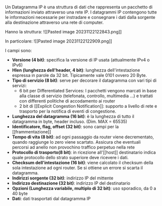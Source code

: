 Un Datagramma IP è una struttura di dati che rappresenta un pacchetto di informazioni inviato attraverso una rete IP. I datagrammi IP contengono tutte le informazioni necessarie per instradare e consegnare i dati dalla sorgente alla destinazione attraverso una rete di computer.

Hanno la struttura:
![[Pasted image 20231122122843.png]]

In particolare:
![[Pasted image 20231122122909.png]]

I campi sono:
- **Versione (4 bit)**: specifica la versione di IP usata (attualmente IPv4 o IPv6)
- **Hlen (lunghezza dell'header, 4 bit)**: lunghezza dell'intestazione espressa in parole da 32 bit. Tipicamente vale 0101 ovvero 20 Byte.
- **Tipo di servizio (8 bit)**: serve per decorare il datagramma con vari tipi di servizi:
	- 6 bit per Differentiated Services: I pacchetti vengono marcati in base alla classe di servizio (telefonata, controllo, multimedia ...) e trattati con differenti politiche di accodamento ai router
	- 2 bit di [[Explicit Congestion Notification]]: supporto a livello di rete e trasporto per la notifica di eventi di congestione.
- **Lunghezza del datagramma (16 bit)**: è la lunghezza di tutto il datagramma in byte, header incluso. (Dim. MAX = 65535)
- **Identificatore, flag, offset (32 bit)**: sono campi per la [[frammentazione]]
- **Tempo di vita (8 bit)**: ad ogni passaggio da router viene decrementato, quando raggiunge lo zero viene scartato. Assicura che eventuali percorsi ad anello non provochino traffico perpetuo nella rete
- **Protocollo di trasporto(8 bit)**: in ricezione all'[[host]] destinatario indica quale protocollo dello strato superiore deve ricevere i dati.
- **Checksum dell'intestazione (16 bit)**: viene calcolato il checksum della sola intestazione ad ogni router. Se si ottiene un errore si scarta il datagramma.
- **Indirizzi sorgente (32 bit)**: indirizzo IP del mittente
- **Indirizzo destinazione (32 bit)**: indirizzo IP del destinatario
- **Opzioni (Lunghezza variabile, multiplo di 32 bit)**: uso sporadico, da 0 a 40 byte
- **Dati**: dati trasportati dal datagramma IP
